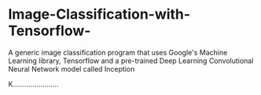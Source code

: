 # Image-Classification-with-Tensorflow-
A generic image classification program that uses Google's Machine Learning library, Tensorflow and a pre-trained Deep Learning Convolutional Neural Network model called Inception

K.......................
